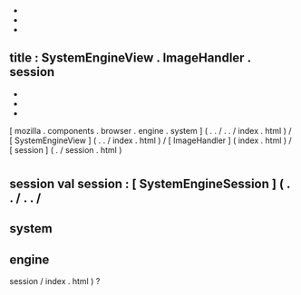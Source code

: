 -
-
-
title
:
SystemEngineView
.
ImageHandler
.
session
-
-
-
-
[
mozilla
.
components
.
browser
.
engine
.
system
]
(
.
.
/
.
.
/
index
.
html
)
/
[
SystemEngineView
]
(
.
.
/
index
.
html
)
/
[
ImageHandler
]
(
index
.
html
)
/
[
session
]
(
.
/
session
.
html
)
#
session
val
session
:
[
SystemEngineSession
]
(
.
.
/
.
.
/
-
system
-
engine
-
session
/
index
.
html
)
?
